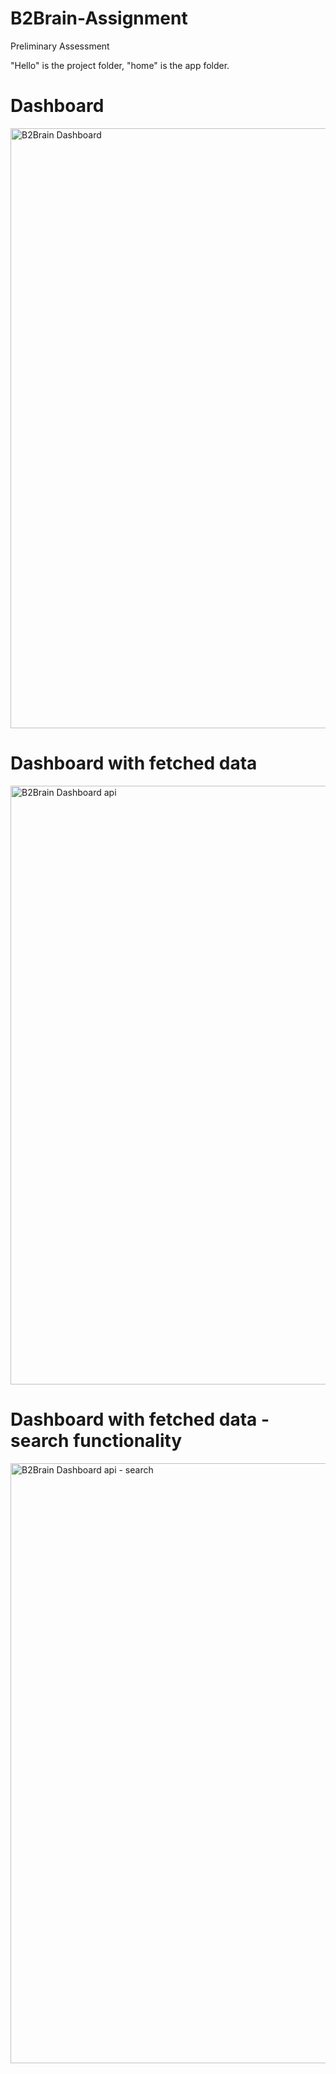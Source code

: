 # B2Brain-Assignment
Preliminary Assessment

"Hello" is the project folder, "home" is the app folder.

# Dashboard 
<img width="960" alt="B2Brain Dashboard " src="https://user-images.githubusercontent.com/60813816/179093917-ab11bcdf-c827-4861-b8bf-a0df3e81bef1.png">

# Dashboard with fetched data 
<img width="958" alt="B2Brain Dashboard api" src="https://user-images.githubusercontent.com/60813816/179094115-fea82a50-9555-456d-8a76-fac37a9f8803.png">

# Dashboard with fetched data - search functionality
<img width="960" alt="B2Brain Dashboard api - search" src="https://user-images.githubusercontent.com/60813816/179094381-d28e2979-9480-4eb2-b93e-eb121cdb07e6.png">



